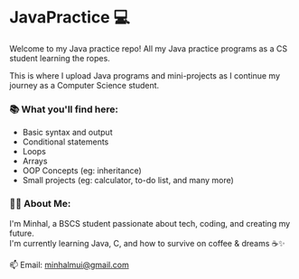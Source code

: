 # JavaPractice 💻
Welcome to my Java practice repo!
All my Java practice programs as a CS student learning the ropes.

This is where I upload Java programs and mini-projects as I continue my journey as a Computer Science student.

### 📚 What you'll find here:
- Basic syntax and output
- Conditional statements
- Loops
- Arrays
- OOP Concepts (eg: inheritance)
- Small projects (eg: calculator, to-do list, and many more)

### 👩‍💻 About Me:
I'm Minhal, a BSCS student passionate about tech, coding, and creating my future.  
I'm currently learning Java, C, and how to survive on coffee & dreams ☕✨

📫 Email: minhalmui@gmail.com
